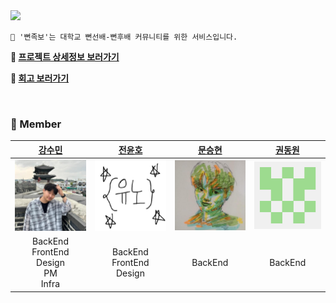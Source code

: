 <img src="https://capsule-render.vercel.app/api?type=waving&color=000000&height=250&section=header&text=뻔족보&fontSize=100&fontAlign=77&fontAlignY=40&fontColor=00FF80" />

    📢 '뻔족보'는 대학교 뻔선배-뻔후배 커뮤니티를 위한 서비스입니다.

**🚀 [프로젝트 상세정보 보러가기](https://github.com/FFunFun/.github)**

**🌱 [회고 보러가기](https://github.com/FFunFun/.github/review)**

<br>

### 👦 Member

|    [강수민](https://github.com/Jade-Good)    | [전윤호](https://uknowblog.tistory.com/) | [문승현](https://github.com/hubeen) | [권동원](https://github.com/dongwonkwon) |
| :------------------------------------------: | :--------------------------------------: | :---------------------------------: | :--------------------------------------: |
|         ![강수민](../img/강수민.png)         |       ![전윤호](../img/전윤호.png)       |    ![문승현](../img/문승현.jfif)    |       ![권동원](../img/권동원.png)       |
| BackEnd<br>FrontEnd<br>Design<br>PM<br>Infra |      BackEnd<br>FrontEnd<br>Design       |               BackEnd               |                 BackEnd                  |
